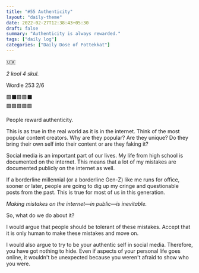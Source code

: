 ```yaml
---
title: "#55 Authenticity"
layout: "daily-theme"
date: 2022-02-27T12:38:43+05:30
draft: false
summary: "Authenticity is always rewarded."
tags: ["daily log"]
categories: ["Daily Dose of Pottekkat"]
---
```


🇺🇦

_2 kool 4 skul._

Wordle 253 2/6

🟩⬛🟩🟩⬛\
🟩🟩🟩🟩🟩

People reward authenticity.

This is as true in the real world as it is in the internet. Think of the most popular content creators. Why are they popular? Are they unique? Do they bring their own self into their content or are they faking it?

Social media is an important part of our lives. My life from high school is documented on the internet. This means that a lot of my mistakes are documented publicly on the internet as well.

If a borderline millennial (or a borderline Gen-Z) like me runs for office, sooner or later, people are going to dig up my cringe and questionable posts from the past. This is true for most of us in this generation.

_Making mistakes on the internet—in public—is inevitable._

So, what do we do about it?

I would argue that people should be tolerant of these mistakes. Accept that it is only human to make these mistakes and move on.

I would also argue to try to be your authentic self in social media. Therefore, you have got nothing to hide. Even if aspects of your personal life goes online, it wouldn't be unexpected because you weren't afraid to show who you were.
